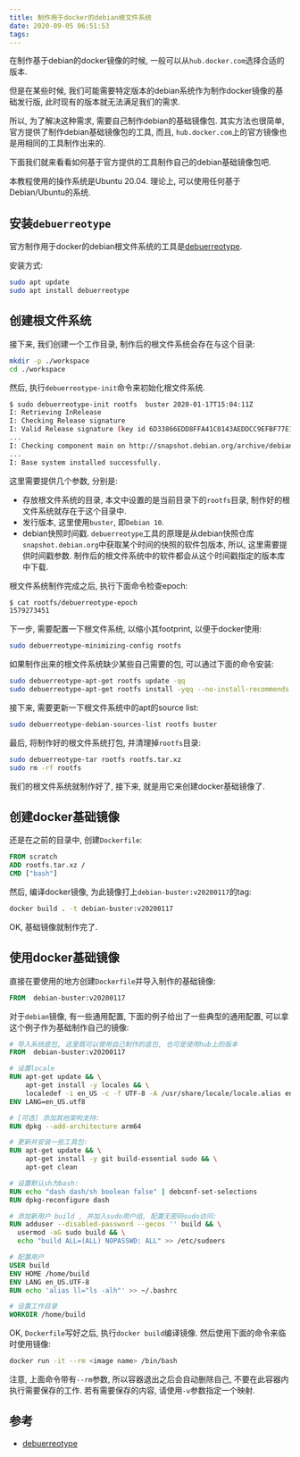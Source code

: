```yaml
---
title: 制作用于docker的debian根文件系统
date: 2020-09-05 06:51:53
tags:
---
```


在制作基于debian的docker镜像的时候, 一般可以从`hub.docker.com`选择合适的版本.

但是在某些时候, 我们可能需要特定版本的debian系统作为制作docker镜像的基础发行版, 此时现有的版本就无法满足我们的需求.
<!--more-->
所以, 为了解决这种需求, 需要自己制作debian的基础镜像包. 其实方法也很简单, 官方提供了制作debian基础镜像包的工具, 而且, `hub.docker.com`上的官方镜像也是用相同的工具制作出来的.

下面我们就来看看如何基于官方提供的工具制作自己的debian基础镜像包吧.

本教程使用的操作系统是Ubuntu 20.04. 理论上, 可以使用任何基于Debian/Ubuntu的系统.

## 安装`debuerreotype`

官方制作用于docker的debian根文件系统的工具是[debuerreotype](https://github.com/debuerreotype/debuerreotype).

安装方式:

```bash
sudo apt update
sudo apt install debuerreotype
```

## 创建根文件系统

接下来, 我们创建一个工作目录, 制作后的根文件系统会存在与这个目录:

```bash
mkdir -p ./workspace
cd ./workspace
```

然后, 执行`debuerreotype-init`命令来初始化根文件系统.

```bash
$ sudo debuerreotype-init rootfs  buster 2020-01-17T15:04:11Z
I: Retrieving InRelease
I: Checking Release signature
I: Valid Release signature (key id 6D33866EDD8FFA41C0143AEDDCC9EFBF77E11517)
...
I: Checking component main on http://snapshot.debian.org/archive/debian/20200117T150411Z...
...
I: Base system installed successfully.
```

这里需要提供几个参数, 分别是:

- 存放根文件系统的目录, 本文中设置的是当前目录下的`rootfs`目录, 制作好的根文件系统就存在于这个目录中.
- 发行版本, 这里使用`buster`, 即`Debian 10`.
- debian快照时间戳. `debuerreotype`工具的原理是从debian快照仓库`snapshot.debian.org`中获取某个时间的快照的软件包版本, 所以, 这里需要提供时间戳参数. 制作后的根文件系统中的软件都会从这个时间戳指定的版本库中下载.

根文件系统制作完成之后, 执行下面命令检查epoch:

```bash
$ cat rootfs/debuerreotype-epoch
1579273451
```

下一步, 需要配置一下根文件系统, 以缩小其footprint, 以便于docker使用:

```bash
sudo debuerreotype-minimizing-config rootfs
```

如果制作出来的根文件系统缺少某些自己需要的包, 可以通过下面的命令安装:

```bash
sudo debuerreotype-apt-get rootfs update -qq
sudo debuerreotype-apt-get rootfs install -yqq --no-install-recommends inetutils-ping iproute2
```

接下来, 需要更新一下根文件系统中的apt的source list:

```bash
sudo debuerreotype-debian-sources-list rootfs buster
```

最后, 将制作好的根文件系统打包, 并清理掉`rootfs`目录:

```bash
sudo debuerreotype-tar rootfs rootfs.tar.xz
sudo rm -rf rootfs
```

我们的根文件系统就制作好了, 接下来, 就是用它来创建docker基础镜像了.

## 创建docker基础镜像

还是在之前的目录中, 创建`Dockerfile`:

```Dockerfile
FROM scratch
ADD rootfs.tar.xz /
CMD ["bash"]
```

然后, 编译docker镜像, 为此镜像打上`debian-buster:v20200117`的tag:

```bash
docker build . -t debian-buster:v20200117
```

OK, 基础镜像就制作完了.

## 使用docker基础镜像

直接在要使用的地方创建`Dockerfile`并导入制作的基础镜像:

```Dockerfile
FROM  debian-buster:v20200117
```

对于`debian`镜像, 有一些通用配置, 下面的例子给出了一些典型的通用配置, 可以拿这个例子作为基础制作自己的镜像:

```Dockerfile
# 导入系统底包, 这里既可以使用自己制作的底包, 也可是使用hub上的版本
FROM  debian-buster:v20200117

# 设置locale
RUN apt-get update && \
    apt-get install -y locales && \
    localedef -i en_US -c -f UTF-8 -A /usr/share/locale/locale.alias en_US.UTF-8
ENV LANG=en_US.utf8

# [可选] 添加其他架构支持:
RUN dpkg --add-architecture arm64

# 更新并安装一些工具包:
RUN apt-get update && \
    apt-get install -y git build-essential sudo && \
    apt-get clean

# 设置默认sh为bash:
RUN echo "dash dash/sh boolean false" | debconf-set-selections
RUN dpkg-reconfigure dash

# 添加新用户 build , 并加入sudo用户组, 配置无密码sudo访问:
RUN adduser --disabled-password --gecos '' build && \
  usermod -aG sudo build && \
  echo "build ALL=(ALL) NOPASSWD: ALL" >> /etc/sudoers

# 配置用户
USER build
ENV HOME /home/build
ENV LANG en_US.UTF-8
RUN echo 'alias ll="ls -alh"' >> ~/.bashrc

# 设置工作目录
WORKDIR /home/build
```

OK, `Dockerfile`写好之后, 执行`docker build`编译镜像. 然后使用下面的命令来临时使用镜像:

```bash
docker run -it --rm <image name> /bin/bash
```

注意, 上面命令带有`--rm`参数, 所以容器退出之后会自动删除自己, 不要在此容器内执行需要保存的工作. 若有需要保存的内容, 请使用`-v`参数指定一个映射.

## 参考

- [debuerreotype](https://github.com/debuerreotype/debuerreotype)
